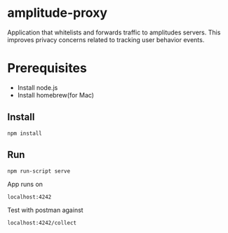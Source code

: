 # amplitude-proxy
Application that whitelists and forwards traffic to amplitudes servers. 
This improves privacy concerns related to tracking user behavior events.

# Prerequisites
- Install node.js
- Install homebrew(for Mac)

## **Install**

`npm install`

## **Run**

`npm run-script serve`

App runs on

`localhost:4242`

Test with postman against 

`localhost:4242/collect`